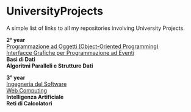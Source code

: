 # UniversityProjects
A simple list of links to all my repositories involving University Projects.

<b>2° year</b>
</br><a href="https://github.com/Dygwah98/Frogger-Clone">Programmazione ad Oggetti (Object-Oriented Programming)</a>
</br><a href="https://github.com/demisquare/BoulderDash">Interfacce Grafiche per Programmazione ad Eventi</a>
</br><b>Basi di Dati</b>
</br><b>Algoritmi Paralleli e Strutture Dati</b>

<b>3° year</b>
</br><a href="https://github.com/Dygwah98/SIW_INGSW_1920">Ingegneria del Software</a>
</br><a href="https://github.com/faziofrancesco/SARELLA">Web Computing</a>
</br><b>Intelligenza Artificiale</b>
</br><b>Reti di Calcolatori</b>

